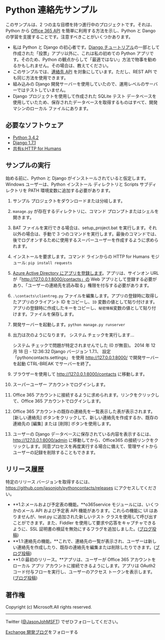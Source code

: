 # Python 連絡先サンプル #

このサンプルは、2 つの主な目標を持つ進行中のプロジェクトです。それは、Python から [Office 365 API](http://msdn.microsoft.com/en-us/office/office365/api/api-catalog) を簡単に利用する方法を示し、Python と Dango の学習を支援することです。注意すべきことがいくつかあります。

- 私は Python と Django の初心者です。[Django チュートリアル](https://docs.djangoproject.com/en/1.7/intro/tutorial01/)の一部として作成された「投票」アプリ以外に、これは私の初めての Python アプリです。そのため、Python の観点からして「最適ではない」方法で物事を勧めるかもしれません。その場合は、教えてください。
- このサンプルでは、[連絡先 API](http://msdn.microsoft.com/office/office365/APi/contacts-rest-operations) を対象にしています。ただし、REST API でも同じ方法を使用できます。
- 組み込みの Django 開発サーバーを使用していたので、運用レベルのサーバーではテストしていません。
- Django プロジェクトを使用して作成された SQLite テスト データベースを使用していたため、保存されたデータベースを取得するものはすべて、開発マシンのローカル ファイルにあります。

## 必要なソフトウェア ##

- [Python 3.4.2](https://www.python.org/downloads/)
- [Django 1.7.1](https://docs.djangoproject.com/en/1.7/intro/install/)
- [共有s:HTTP for Humans](http://docs.python-requests.org/en/latest/)

## サンプルの実行 ##

始める前に、Python と Django がインストールされていると仮定します。Windows ユーザーは、Python インストール ディレクトリと Scripts サブディレクトリを PATH 環境変数に追加する必要があります。

1. サンプル プロジェクトをダウンロードまたは分岐します。
2. `manage.py` が存在するディレクトリに、コマンド プロンプトまたはシェルを開きます。
3. BAT ファイルを実行できる場合は、setup\_project.bat を実行します。それ以外の場合は、手動で 3 つのコマンドを実行します。最後のコマンドでは、後でログオンするために使用するスーパーユーザーを作成するように求められます。
4. インストールを要求します。コマンド ラインからの HTTP for Humans モジュール: `pip install requests`
5. [Azure Active Directory にアプリを登録します](https://github.com/jasonjoh/office365-azure-guides/blob/master/RegisterAnAppInAzure.md)。アプリは、サインオン URL が「http://127.0.0.1:8000/contacts」の Web アプリとして登録する必要があり、「ユーザーの連絡先を読み取る」権限を付与する必要があります。
6. `.\contacts\clientreg.py` ファイルを編集します。アプリの登録時に取得したアプリのクライアント ID をコピーし、`ID` 変数の値として貼り付けます。アプリの登録時に作成したキーをコピーし、`秘密情報`変数の値として貼り付けます。ファイルを保存します。
7. 開発サーバーを起動します。`python manage.py runserver`
8. 出力は次のようになります。
システム チェックを実行します...
    
    システム チェックで問題が特定されませんでした (0 が無音)。
	2014 年 12 月 18 日 - 12:36:32
	Django バージョン 1.7.1、 設定「pythoncontacts.settings」
	を使用 http://127.0.0.1:8000/
	で開発サーバーを起動 CTRL-BREAK でサーバーを終了。
9. ブラウザーを使用して http://127.0.0.1:8000/contacts に移動します。
10. スーパーユーザー アカウントでログインします。
11. Office 365 アカウントに接続するように求められます。リンクをクリックして、Office 365 アカウントでログインします。
12. Office 365 アカウントの既存の連絡先を一覧表示した表が表示されます。\[新しい連絡先] ボタンをクリックして、新しい連絡先を作成するか、既存の連絡先の \[編集] または \[削除] ボタンを使用します。
13. ユーザーの Django データベースに保存されている内容を表示するには、http://127.0.0.1:8000/admin に移動してから、Office365 の接続リンクをクリックします。同意プロセスを再度実行する場合に備えて、管理サイトからユーザーの記録を削除することもできます。

## リリース履歴 ##

特定のリリース バージョンを取得するには、https://github.com/jasonjoh/pythoncontacts/releases にアクセスしてください。

- **1.2:メールおよび予定表の機能。**o365service モジュールには、いくつかのメール API および予定表 API 機能があります。これらの機能に UI はありませんが、test.py に追加された新しいテスト クラスを使用して呼び出すことができます。また、Fiddler を使用して要求や応答をキャプチャできるように、SSL 証明書の検証を無効にするフラグを追加しました。([ブログ投稿](http://blogs.msdn.com/b/exchangedev/archive/2015/01/15/office-365-apis-and-python-part-3-mail-and-calendar-api.aspx))
- **1.1:連絡先の機能。**これで、連絡先の一覧が表示され、ユーザーは新しい連絡先を作成したり、既存の連絡先を編集または削除したりできます。([ブログ投稿](http://blogs.msdn.com/b/exchangedev/archive/2015/01/09/office-365-apis-and-python-part-2-contacts-api.aspx))
- **1.0:最初のリリース。**アプリは、ユーザーが Office 365 アカウントをローカル アプリ アカウントに接続できるようにします。アプリは OAuth2 コード付与フローを実行し、ユーザーのアクセス トークンを表示します。([ブログ投稿](http://blogs.msdn.com/b/exchangedev/archive/2015/01/05/office-365-apis-and-python-part-1-oauth2.aspx))

## 著作権 ##

Copyright (c) Microsoft.All rights reserved.

----------
Twitter ([@JasonJohMSFT](https://twitter.com/JasonJohMSFT)) でぜひフォローしてください。

[Exchange 開発ブログ](http://blogs.msdn.com/b/exchangedev/)をフォローする